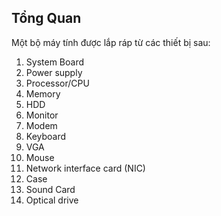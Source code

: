 ## Tổng Quan

Một bộ máy tính được lắp ráp từ các thiết bị sau:

1.  System Board
2.  Power supply
3.  Processor/CPU
4.  Memory
5.  HDD
6.  Monitor
7.  Modem
8.  Keyboard
9.  VGA
10. Mouse
11. Network interface card (NIC)
12. Case
13. Sound Card
14. Optical drive


